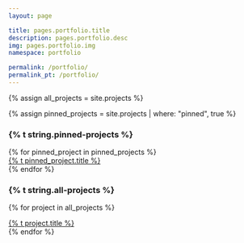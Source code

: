 ```yaml
---
layout: page

title: pages.portfolio.title
description: pages.portfolio.desc
img: pages.portfolio.img
namespace: portfolio

permalink: /portfolio/
permalink_pt: /portfolio/
---
```


{% assign all_projects = site.projects %}

{% assign pinned_projects = site.projects | where: "pinned", true %}

<h3>{% t string.pinned-projects %}</h3>

<div class="pinned-area">
{% for pinned_project in pinned_projects %}
  <div class="project-card-pinned" style="background-image: linear-gradient(to bottom right, {{ pinned_project.color1 }}, {{ pinned_project.color2 }});">
    <a href='{{ pinned_project.url | relative_url | append: ".html" }}'>
      <span class="clickable-div"></span>
      <div class="project-card-pinned-content">
        {% t pinned_project.title %}
      </div>
    </a>
  </div>
{% endfor %}
</div>

<h3>{% t string.all-projects %}</h3>

{% for project in all_projects %}
  <div class="project-card" style="background-image: linear-gradient(to bottom right, {{ project.color1 }}, {{ project.color2 }});">
    <a href='{{ project.url | relative_url | append: ".html" }}'>
      <span class="clickable-div"></span>
      <div class="project-card-content">{% t project.title %}</div>
    </a>
  </div>
{% endfor %}